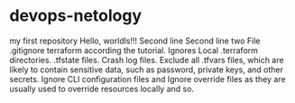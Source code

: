 # devops-netology
my first repository
Hello, worldls!!!
Second line
Second line two
File .gitignore terraform according the tutorial.
Ignores Local .terraform directories.
.tfstate files.
Crash log files.
Exclude all .tfvars files, which are likely to contain sensitive data, such as password, private keys, and other secrets.
Ignore CLI configuration files and Ignore override files as they are usually used to override resources locally and so.
